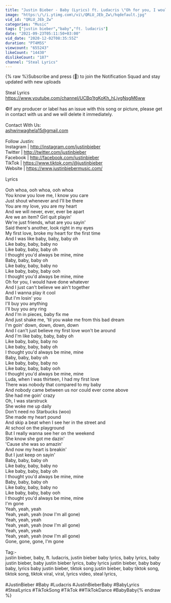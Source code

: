 ```yaml
---
title: "Justin Bieber - Baby (Lyrics) ft. Ludacris \"Oh for you, I would have done whateverAnd I just can't\""
image: "https:\/\/i.ytimg.com\/vi\/QRLU_JEb_Zw\/hqdefault.jpg"
vid_id: "QRLU_JEb_Zw"
categories: "Music"
tags: ["justin bieber","baby","ft. ludacris"]
date: "2021-09-23T05:11:50+03:00"
vid_date: "2020-12-02T08:35:55Z"
duration: "PT4M5S"
viewcount: "655243"
likeCount: "14430"
dislikeCount: "187"
channel: "Steal Lyrics"
---
```

{% raw %}Subscribe and press (🔔) to join the Notification Squad and stay updated with new uploads<br /><br />Steal Lyrics <br /><a rel="nofollow" target="blank" href="https://www.youtube.com/channel/UCBq1tgKoKh_hLjvgNsgM6ww">https://www.youtube.com/channel/UCBq1tgKoKh_hLjvgNsgM6ww</a><br /><br />©️If any producer or label has an issue with this song or picture, please get in contact with us and we will delete it immediately. <br /><br />Contact With Us:<br />ashwinwaghela15@gmail.com<br /><br />Follow Justin:<br />Instagram | <a rel="nofollow" target="blank" href="http://instagram.com/justinbieber">http://instagram.com/justinbieber</a><br />Twitter | <a rel="nofollow" target="blank" href="http://twitter.com/justinbieber">http://twitter.com/justinbieber</a><br />Facebook | <a rel="nofollow" target="blank" href="http://facebook.com/justinbieber">http://facebook.com/justinbieber</a><br />TikTok | <a rel="nofollow" target="blank" href="https://www.tiktok.com/@justinbieber">https://www.tiktok.com/@justinbieber</a><br />Website | <a rel="nofollow" target="blank" href="https://www.justinbiebermusic.com/">https://www.justinbiebermusic.com/</a><br /><br />Lyrics <br /><br />Ooh whoa, ooh whoa, ooh whoa<br />You know you love me, I know you care<br />Just shout whenever and I'll be there<br />You are my love, you are my heart<br />And we will never, ever, ever be apart<br />Are we an item? Girl quit playin'<br />We're just friends, what are you sayin'<br />Said there's another, look right in my eyes<br />My first love, broke my heart for the first time<br />And I was like baby, baby, baby oh<br />Like baby, baby, baby no<br />Like baby, baby, baby oh<br />I thought you'd always be mine, mine<br />Baby, baby, baby oh<br />Like baby, baby, baby no<br />Like baby, baby, baby ooh<br />I thought you'd always be mine, mine<br />Oh for you, I would have done whatever<br />And I just can't believe we ain't together<br />And I wanna play it cool<br />But I'm losin' you<br />I'll buy you anything<br />I'll buy you any ring<br />And I'm in pieces, baby fix me<br />And just shake me, 'til you wake me from this bad dream<br />I'm goin' down, down, down, down<br />And I can't just believe my first love won't be around<br />And I'm like baby, baby, baby oh<br />Like baby, baby, baby no<br />Like baby, baby, baby oh<br />I thought you'd always be mine, mine<br />Baby, baby, baby oh<br />Like baby, baby, baby no<br />Like baby, baby, baby ooh<br />I thought you'd always be mine, mine<br />Luda, when I was thirteen, I had my first love<br />There was nobody that compared to my baby<br />And nobody came between us nor could ever come above<br />She had me goin' crazy<br />Oh, I was starstruck<br />She woke me up daily<br />Don't need no Starbucks (woo)<br />She made my heart pound<br />And skip a beat when I see her in the street and<br />At school on the playground<br />But I really wanna see her on the weekend<br />She know she got me dazin'<br />'Cause she was so amazin'<br />And now my heart is breakin'<br />But I just keep on sayin'<br />Baby, baby, baby oh<br />Like baby, baby, baby no<br />Like baby, baby, baby oh<br />I thought you'd always be mine, mine<br />Baby, baby, baby oh<br />Like baby, baby, baby no<br />Like baby, baby, baby ooh<br />I thought you'd always be mine, mine<br />I'm gone<br />Yeah, yeah, yeah<br />Yeah, yeah, yeah (now I'm all gone)<br />Yeah, yeah, yeah<br />Yeah, yeah, yeah (now I'm all gone)<br />Yeah, yeah, yeah<br />Yeah, yeah, yeah (now I'm all gone)<br />Gone, gone, gone, I'm gone<br /><br />Tag:-<br />justin bieber, baby, ft. ludacris, justin bieber baby lyrics, baby lyrics, baby justin bieber, baby justin bieber lyrics, baby lyrics justin bieber, baby baby baby, lyrics baby justin bieber, tiktok song justin bieber, baby tiktok song, tiktok song, tiktok viral, viral, lyrics video, steal lyrics,<br /><br />#JustinBieber #Baby #Ludacris #JustinBieberBaby #BabyLyrics #StealLyrics #TikTokSong #TikTok ##TikTokDance #BabyBaby{% endraw %}
